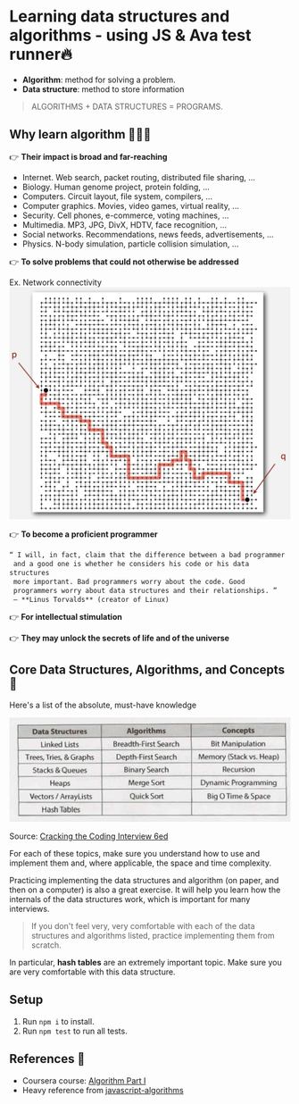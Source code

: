 # Learning data structures and algorithms - using JS & Ava test runner🔥
- **Algorithm**: method for solving a problem.
- **Data structure**: method to store information
> ALGORITHMS + DATA STRUCTURES = PROGRAMS.

## Why learn algorithm 👨🏻‍💻

👉 **Their impact is broad and far-reaching**
- Internet. Web search, packet routing, distributed file sharing, ...
- Biology. Human genome project, protein folding, ...
- Computers. Circuit layout, file system, compilers, ...
- Computer graphics. Movies, video games, virtual reality, ...
- Security. Cell phones, e-commerce, voting machines, ...
- Multimedia. MP3, JPG, DivX, HDTV, face recognition, ...
- Social networks. Recommendations, news feeds, advertisements, ...
- Physics. N-body simulation, particle collision simulation, ...

👉 **To solve problems that could not otherwise be addressed** 

Ex. Network connectivity
![Network connectivity](./assets/images/connectivity_algorithm.png)

👉 **To become a proficient programmer**

```
“ I will, in fact, claim that the difference between a bad programmer
 and a good one is whether he considers his code or his data structures
 more important. Bad programmers worry about the code. Good
 programmers worry about data structures and their relationships. ”
 — **Linus Torvalds** (creator of Linux)
```
👉 **For intellectual stimulation**

👉 **They may unlock the secrets of life and of the universe**

## Core Data Structures, Algorithms, and Concepts 🦄

Here's a list of the absolute, must-have knowledge

![Core Data Structures, Algorithms, and Concepts](./assets/images/core-ds-alg-js.png)

Source: [Cracking the Coding Interview 6ed](https://www.amazon.com/Cracking-Coding-Interview-Programming-Questions/dp/0984782850)

For each of these topics, make sure you understand how to use and implement them and, where applicable, the space and time complexity.

Practicing implementing the data structures and algorithm (on paper, and then on a computer) is also a great exercise. It will help you learn how the internals of the data structures work, which is important for many interviews.

> If you don't feel very, very comfortable with each of the data structures and algorithms listed, practice implementing them from scratch.

In particular, **hash tables** are an extremely important topic. Make sure you are very comfortable with this data structure.

## Setup

1. Run `npm i` to install.
2. Run `npm test` to run all tests.

## References 📃

- Coursera course: [Algorithm Part I](https://www.coursera.org/learn/algorithms-part1/)
- Heavy reference from [javascript-algorithms](https://github.com/trekhleb/javascript-algorithms)



